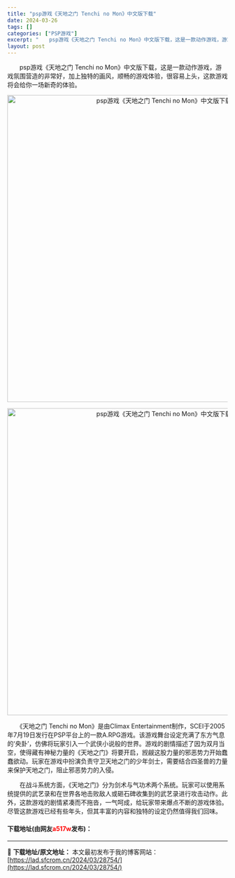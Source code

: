 ```yaml
---
title: "psp游戏《天地之门 Tenchi no Mon》中文版下载"
date: 2024-03-26
tags: []
categories: ["PSP游戏"]
excerpt: "　　psp游戏《天地之门 Tenchi no Mon》中文版下载，这是一款动作游戏，游戏氛围营造的非常好，加上独特的画风，顺畅的游戏体验，很容易上头，这款游戏将会给你一场新奇的体验。 　　《天地之门 Tenchi no Mon》是由Climax Entertainment制作，SCEI于2005年7&hellip;"
layout: post
---
```


 <p>　　psp游戏《天地之门 Tenchi no Mon》中文版下载，这是一款动作游戏，游戏氛围营造的非常好，加上独特的画风，顺畅的游戏体验，很容易上头，这款游戏将会给你一场新奇的体验。</p> <p align="center"><img align="" border="0" src="https://lad.sfcrom.cn/wp-content/uploads/2024/03/20240325_6602060de6376.webp" width="700" alt="psp游戏《天地之门 Tenchi no Mon》中文版下载" /></p> <p align="center"><img align="" border="0" src="https://lad.sfcrom.cn/wp-content/uploads/2024/03/20240325_6602060e59b4d.webp" width="700" alt="psp游戏《天地之门 Tenchi no Mon》中文版下载" /></p> <p>　　《天地之门 Tenchi no Mon》是由Climax Entertainment制作，SCEI于2005年7月19日发行在PSP平台上的一款A.RPG游戏。该游戏舞台设定充满了东方气息的&lsquo;央卦&rsquo;，仿佛将玩家引入一个武侠小说般的世界。游戏的剧情描述了因为双月当空，使得藏有神秘力量的《天地之门》将要开启，觊觎这股力量的邪恶势力开始蠢蠢欲动。玩家在游戏中扮演负责守卫天地之门的少年剑士，需要结合四圣兽的力量来保护天地之门，阻止邪恶势力的入侵。</p> <p>　　在战斗系统方面，《天地之门》分为剑术与气功术两个系统。玩家可以使用系统提供的武艺录和在世界各地击败敌人或砸石碑收集到的武艺录进行攻击动作。此外，这款游戏的剧情紧凑而不拖沓，一气呵成，给玩家带来爆点不断的游戏体验。尽管这款游戏已经有些年头，但其丰富的内容和独特的设定仍然值得我们回味。</p> <p><h4>下载地址(由网友<font color="red">a517w</font>发布)：</h4></p> 

---
📖 **下载地址/原文地址：** 本文最初发布于我的博客网站：[https://lad.sfcrom.cn/2024/03/28754/](https://lad.sfcrom.cn/2024/03/28754/)
